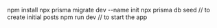 npm install
npx prisma migrate dev --name init
npx prisma db seed  // to create initial posts
npm run dev // to start the app 